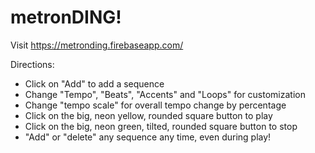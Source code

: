 # metronDING!

Visit https://metronding.firebaseapp.com/

Directions:
- Click on "Add" to add a sequence
- Change "Tempo", "Beats", "Accents" and "Loops" for customization
- Change "tempo scale" for overall tempo change by percentage
- Click on the big, neon yellow, rounded square button to play
- Click on the big, neon green, tilted, rounded square button to stop
- "Add" or "delete" any sequence any time, even during play!